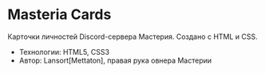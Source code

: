 # Masteria Cards
Карточки личностей Discord-сервера Мастерия. Создано с HTML и CSS.
- Технологии: HTML5, CSS3
- Автор: Lansort[Mettaton], правая рука овнера Мастерии